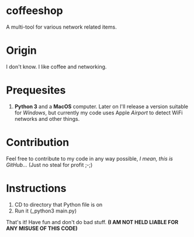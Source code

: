# coffeeshop

A multi-tool for various network related items.

# Origin

I don't know. I like coffee and networking.

# Prequesites

1. **Python 3** and a **MacOS** computer. Later on I'll release a version suitable for _Windows_, but currently my code uses Apple _Airport_ to detect WiFi networks and other things.

# Contribution

Feel free to contribute to my code in any way possible, _I mean, this is GitHub..._ (Just no steal for profit ;-;)

# Instructions

1. CD to directory that Python file is on
2. Run it (_python3 main.py)

That's it! Have fun and don't do bad stuff. **(I AM NOT HELD LIABLE FOR ANY MISUSE OF THIS CODE)**
